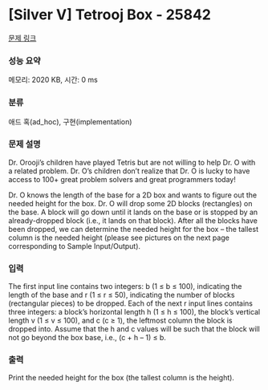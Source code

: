 # [Silver V] Tetrooj Box - 25842 

[문제 링크](https://www.acmicpc.net/problem/25842) 

### 성능 요약

메모리: 2020 KB, 시간: 0 ms

### 분류

애드 혹(ad_hoc), 구현(implementation)

### 문제 설명

<p>Dr. Orooji’s children have played Tetris but are not willing to help Dr. O with a related problem. Dr. O’s children don’t realize that Dr. O is lucky to have access to 100+ great problem solvers and great programmers today!</p>

<p>Dr. O knows the length of the base for a 2D box and wants to figure out the needed height for the box. Dr. O will drop some 2D blocks (rectangles) on the base. A block will go down until it lands on the base or is stopped by an already-dropped block (i.e., it lands on that block). After all the blocks have been dropped, we can determine the needed height for the box – the tallest column is the needed height (please see pictures on the next page corresponding to Sample Input/Output).</p>

### 입력 

 <p>The first input line contains two integers: b (1 ≤ b ≤ 100), indicating the length of the base and r (1 ≤ r ≤ 50), indicating the number of blocks (rectangular pieces) to be dropped. Each of the next r input lines contains three integers: a block’s horizontal length h (1 ≤ h ≤ 100), the block’s vertical length v (1 ≤ v ≤ 100), and c (c ≥ 1), the leftmost column the block is dropped into. Assume that the h and c values will be such that the block will not go beyond the box base, i.e., (c + h – 1) ≤ b.</p>

### 출력 

 <p>Print the needed height for the box (the tallest column is the height).</p>

